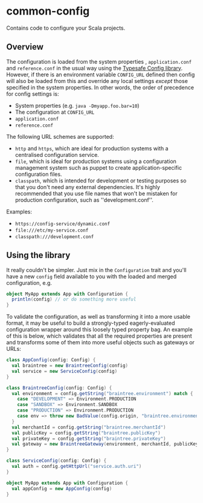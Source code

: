 # common-config

Contains code to configure your Scala projects.

## Overview

The configuration is loaded from the system properties , `application.conf` and `reference.conf` in the usual way using the [Typesafe Config library](https://github.com/typesafehub/config). However, if there is an environment variable `CONFIG_URL` defined then config will also be loaded from this and override any local settings _except_ those specified in the system properties. In other words, the order of precedence for config settings is:

 - System properties (e.g. `java -Dmyapp.foo.bar=10`)
 - The configuration at `CONFIG_URL`
 - `application.conf`
 - `reference.conf`

The following URL schemes are supported:

 - `http` and `https`, which are ideal for production systems with a centralised configuration service.
 - `file`, which is ideal for  production systems using a configuration management system such as puppet to create application-specific configuration files.
 - `classpath`, which is intended for development or testing purposes so that you don't need any external dependencies. It's highly recommended that you use file names that won't be mistaken for production configuration, such as ''development.conf''.

Examples:

 - `https://config-service/dynamic.conf`
 - `file:///etc/my-service.conf`
 - `classpath:///development.conf`

## Using the library

It really couldn't be simpler. Just mix in the `Configuration` trait and you'll have a new `config` field available to you with the loaded and merged configuration, e.g.

~~~scala
object MyApp extends App with Configuration {
  println(config) // or do something more useful
}
~~~

To validate the configuration, as well as transforming it into a more usable format, it may be useful to build a strongly-typed eagerly-evaluated configuration wrapper around this loosely typed property bag. An example of this is below, which validates that all the required properties are present and transforms some of them into more useful objects such as gateways or URLs:

~~~scala
class AppConfig(config: Config) {
  val braintree = new BraintreeConfig(config)
  val service = new ServiceConfig(config)
}

class BraintreeConfig(config: Config) {
  val environment = config.getString("braintree.environment") match {
    case "DEVELOPMENT" => Environment.PRODUCTION
    case "SANDBOX" => Environment.SANDBOX
    case "PRODUCTION" => Environment.PRODUCTION
    case env => throw new BadValue(config.origin, "braintree.environment", s"Unknown: '$env'.")
  }
  val merchantId = config.getString("braintree.merchantId")
  val publicKey = config.getString("braintree.publicKey")
  val privateKey = config.getString("braintree.privateKey")
  val gateway = new BraintreeGateway(environment, merchantId, publicKey, privateKey)
}

class ServiceConfig(config: Config) {
  val auth = config.getHttpUrl("service.auth.uri")
}

object MyApp extends App with Configuration {
  val appConfig = new AppConfig(config)
}
~~~

